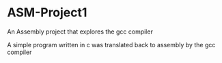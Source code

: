 # ASM-Project1
An Assembly project that explores the gcc compiler

A simple program written in c was translated back to assembly by the gcc compiler
